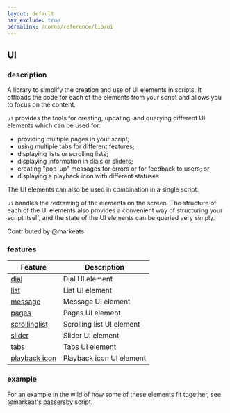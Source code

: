 ```yaml
---
layout: default
nav_exclude: true
permalink: /norns/reference/lib/ui
---
```


## UI

### description

A library to simplify the creation and use of UI elements in scripts. It offloads the code for each of the elements from your script and allows you to focus on the content.

`ui` provides the tools for creating, updating, and querying different UI elements which can be used for:

- providing multiple pages in your script;
- using multiple tabs for different features; 
- displaying lists or scrolling lists;
- displaying information in dials or sliders;
- creating "pop-up" messages for errors or for feedback to users; or
- displaying a playback icon with different statuses. 

The UI elements can also be used in combination in a single script. 

`ui` handles the redrawing of the elements on the screen. The structure of each of the UI elements also provides a convenient way of structuring your script itself, and the state of the UI elements can be queried very simply. 

Contributed by @markeats. 

### features

| Feature                          | Description               |
| -------------------------------- | ------------------------- |
| [dial](./dial)                   | Dial UI element           |
| [list](./list)                   | List UI element           |
| [message](./message)             | Message UI element        |
| [pages](./pages)                 | Pages UI element          |
| [scrollinglist](./scrollinglist) | Scrolling list UI element |
| [slider](./slider)               | Slider UI element         |
| [tabs](./tabs)                   | Tabs UI element           |
| [playback icon](./playbackicon)  | Playback icon UI element  |

### example

For an example in the wild of how some of these elements fit together, see @markeat's [passersby](https://github.com/markwheeler/passersby) script.

